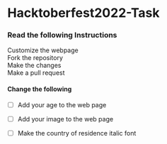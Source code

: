 # Hacktoberfest2022-Task

### Read the following Instructions

Customize the webpage <br>
Fork the repository<br>
Make the changes<br>
Make a pull request

#### Change the following

- [ ] Add your age to the web page<br>
- [ ] Add your image to the web page<br>
- [ ] Make the country of residence italic font<br>

